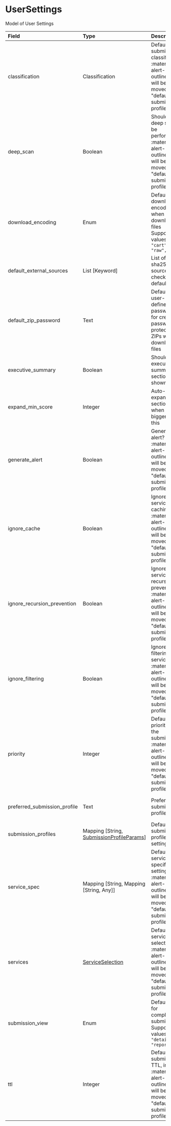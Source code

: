 [comment]: # (AUTOGENERATED MARKDOWN CONTENT. UPDATES TO ODM DOCUMENTATION SHOULD BE DONE THROUGH ASSEMBLYLINE-BASE REPO!)
# UserSettings
Model of User Settings

| Field | Type | Description | Required | Default |
| :--- | :--- | :--- | :--- | :--- |
| classification | Classification | Default submission classification<br>:material-alert-outline: This will be moved to the "default" submission profile | <div style="width:100px">:material-checkbox-marked-outline: Yes</div> | `TLP:C` |
| deep_scan | Boolean | Should a deep scan be performed?<br>:material-alert-outline: This will be moved to the "default" submission profile | <div style="width:100px">:material-checkbox-marked-outline: Yes</div> | `False` |
| download_encoding | Enum | Default download encoding when downloading files<br>Supported values are:<br>`"cart", "raw", "zip"` | <div style="width:100px">:material-checkbox-marked-outline: Yes</div> | `cart` |
| default_external_sources | List [Keyword] | List of sha256 sources to check by default | <div style="width:100px">:material-checkbox-marked-outline: Yes</div> | `[]` |
| default_zip_password | Text | Default user-defined password for creating password protected ZIPs when downloading files | <div style="width:100px">:material-checkbox-marked-outline: Yes</div> | `infected` |
| executive_summary | Boolean | Should executive summary sections be shown? | <div style="width:100px">:material-checkbox-marked-outline: Yes</div> | `True` |
| expand_min_score | Integer | Auto-expand section when score bigger then this | <div style="width:100px">:material-checkbox-marked-outline: Yes</div> | `500` |
| generate_alert | Boolean | Generate an alert?<br>:material-alert-outline: This will be moved to the "default" submission profile | <div style="width:100px">:material-checkbox-marked-outline: Yes</div> | `False` |
| ignore_cache | Boolean | Ignore service caching?<br>:material-alert-outline: This will be moved to the "default" submission profile | <div style="width:100px">:material-checkbox-marked-outline: Yes</div> | `False` |
| ignore_recursion_prevention | Boolean | Ignore all service recursion prevention?<br>:material-alert-outline: This will be moved to the "default" submission profile | <div style="width:100px">:material-checkbox-marked-outline: Yes</div> | `False` |
| ignore_filtering | Boolean | Ignore filtering services?<br>:material-alert-outline: This will be moved to the "default" submission profile | <div style="width:100px">:material-checkbox-marked-outline: Yes</div> | `False` |
| priority | Integer | Default priority for the submissions<br>:material-alert-outline: This will be moved to the "default" submission profile | <div style="width:100px">:material-checkbox-marked-outline: Yes</div> | `1000` |
| preferred_submission_profile | Text | Preferred submission profile | <div style="width:100px">:material-minus-box-outline: Optional</div> | `None` |
| submission_profiles | Mapping [String, [SubmissionProfileParams](/assemblyline4_docs/odm/models/config/#submissionprofileparams)] | Default submission profile settings | <div style="width:100px">:material-checkbox-marked-outline: Yes</div> | See [SubmissionProfileParams](/assemblyline4_docs/odm/models/config/#submissionprofileparams) for more details. |
| service_spec | Mapping [String, Mapping [String, Any]] | Default service specific settings<br>:material-alert-outline: This will be moved to the "default" submission profile | <div style="width:100px">:material-checkbox-marked-outline: Yes</div> | `{}` |
| services | [ServiceSelection](/assemblyline4_docs/odm/models/submission/#serviceselection) | Default service selection<br>:material-alert-outline: This will be moved to the "default" submission profile | <div style="width:100px">:material-checkbox-marked-outline: Yes</div> | See [ServiceSelection](/assemblyline4_docs/odm/models/submission/#serviceselection) for more details. |
| submission_view | Enum | Default view for completed submissions<br>Supported values are:<br>`"details", "report"` | <div style="width:100px">:material-checkbox-marked-outline: Yes</div> | `report` |
| ttl | Integer | Default submission TTL, in days<br>:material-alert-outline: This will be moved to the "default" submission profile | <div style="width:100px">:material-checkbox-marked-outline: Yes</div> | `30` |



